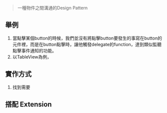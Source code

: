
> 一種物件之間溝通的Design Pattern

## 舉例

1. 當點擊某個button的時候，我們並沒有將點擊button要發生的事寫在button的元件裡，而是在button點擊時，讓他觸發delegate的function，達到類似監聽點擊事件通知的功能。
2. 以TableView為例，

## 實作方式

1. 找到需要

## 搭配 Extension

```swift

```